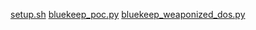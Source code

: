 [setup.sh](/bylibrary/漏洞库/05-系统漏洞/Windows/BlueKeep/setup.sh)
[bluekeep_poc.py](/bylibrary/漏洞库/05-系统漏洞/Windows/BlueKeep/bluekeep_poc.py)
[bluekeep_weaponized_dos.py](/bylibrary/漏洞库/05-系统漏洞/Windows/BlueKeep/bluekeep_weaponized_dos.py)
